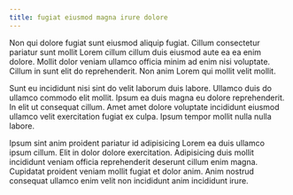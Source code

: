 ```yaml
---
title: fugiat eiusmod magna irure dolore
---
```


Non qui dolore fugiat sunt eiusmod aliquip fugiat. Cillum consectetur pariatur sunt mollit Lorem cillum cillum duis eiusmod aute ea ea enim dolore. Mollit dolor veniam ullamco officia minim ad enim nisi voluptate. Cillum in sunt elit do reprehenderit. Non anim Lorem qui mollit velit mollit.

Sunt eu incididunt nisi sint do velit laborum duis labore. Ullamco duis do ullamco commodo elit mollit. Ipsum ea duis magna eu dolore reprehenderit. In elit ut consequat cillum. Amet amet dolore voluptate incididunt eiusmod ullamco velit exercitation fugiat ex culpa. Ipsum tempor mollit nulla nulla labore.

Ipsum sint anim proident pariatur id adipisicing Lorem ea duis ullamco ipsum cillum. Elit in dolor dolore exercitation. Adipisicing duis mollit incididunt veniam officia reprehenderit deserunt cillum enim magna. Cupidatat proident veniam mollit fugiat et dolor anim. Anim nostrud consequat ullamco enim velit non incididunt anim incididunt irure.